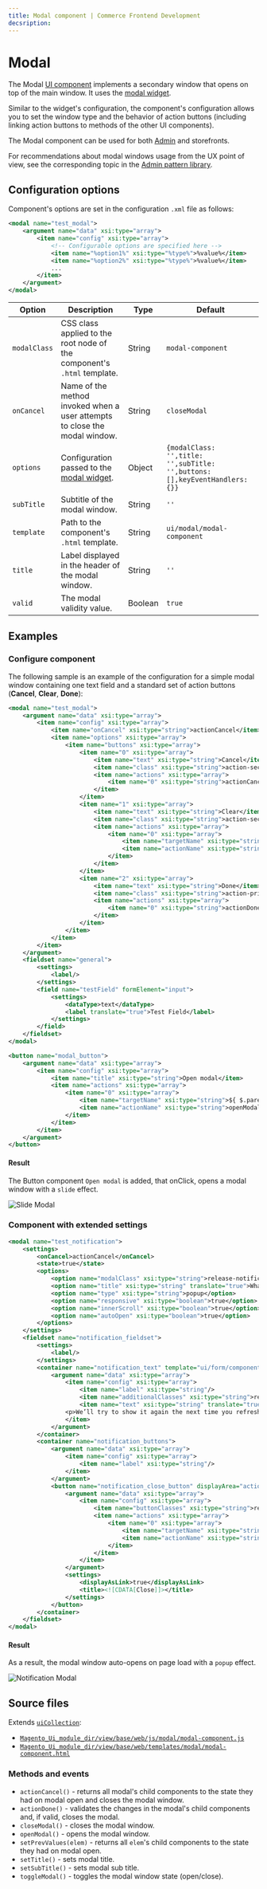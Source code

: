 ```yaml
---
title: Modal component | Commerce Frontend Development
decsription:
---
```


# Modal

The Modal [UI component](https://glossary.magento.com/ui-component) implements a secondary window that opens on top of the main window. It uses the [modal widget](../javascript/jquery-widgets/modal.md).

Similar to the widget's configuration, the component's configuration allows you to set the window type and the behavior of action buttons (including linking action buttons to methods of the other UI components).

The Modal component can be used for both [Admin](https://glossary.magento.com/admin) and storefronts.

For recommendations about modal windows usage from the UX point of view, see the corresponding topic in the [Admin pattern library](https://devdocs.magento.com/guides/v2.4/pattern-library/containers/slideouts-modals-overlays/slideouts-modals-overalys.html).

## Configuration options

Component's options are set in the configuration `.xml` file as follows:

```xml
<modal name="test_modal">
    <argument name="data" xsi:type="array">
        <item name="config" xsi:type="array">
            <!-- Configurable options are specified here -->
            <item name="%option1%" xsi:type="%type%">%value%</item>
            <item name="%option2%" xsi:type="%type%">%value%</item>
            ...
        </item>
    </argument>
</modal>
```

| Option | Description | Type | Default |
| --- | --- | --- | --- |
| `modalClass` | CSS class applied to the root node of the component's `.html` template. | String | `modal-component` |
| `onCancel` | Name of the method invoked when a user attempts to close the modal window. | String | `closeModal` |
| `options` | Configuration passed to the [modal widget](../javascript/jquery-widgets/modal.md). | Object | ```{modalClass: '',title: '',subTitle: '',buttons: [],keyEventHandlers: {}}``` |
| `subTitle` | Subtitle of the modal window. | String | `''` |
| `template` | Path to the component's `.html` template. | String | `ui/modal/modal-component` |
| `title` | Label displayed in the header of the modal window. | String | `''` |
| `valid` | The modal validity value. | Boolean | `true` |

## Examples

### Configure component

The following sample is an example of the configuration for a simple modal window containing one text field and a standard set of action buttons (**Cancel**, **Clear**, **Done**):

```xml
<modal name="test_modal">
    <argument name="data" xsi:type="array">
        <item name="config" xsi:type="array">
            <item name="onCancel" xsi:type="string">actionCancel</item>
            <item name="options" xsi:type="array">
                <item name="buttons" xsi:type="array">
                    <item name="0" xsi:type="array">
                        <item name="text" xsi:type="string">Cancel</item>
                        <item name="class" xsi:type="string">action-secondary</item>
                        <item name="actions" xsi:type="array">
                            <item name="0" xsi:type="string">actionCancel</item>
                        </item>
                    </item>
                    <item name="1" xsi:type="array">
                        <item name="text" xsi:type="string">Clear</item>
                        <item name="class" xsi:type="string">action-secondary</item>
                        <item name="actions" xsi:type="array">
                            <item name="0" xsi:type="array">
                                <item name="targetName" xsi:type="string">${ $.name }.testField</item>
                                <item name="actionName" xsi:type="string">clear</item>
                            </item>
                        </item>
                    </item>
                    <item name="2" xsi:type="array">
                        <item name="text" xsi:type="string">Done</item>
                        <item name="class" xsi:type="string">action-primary</item>
                        <item name="actions" xsi:type="array">
                            <item name="0" xsi:type="string">actionDone</item>
                        </item>
                    </item>
                </item>
            </item>
        </item>
    </argument>
    <fieldset name="general">
        <settings>
            <label/>
        </settings>
        <field name="testField" formElement="input">
            <settings>
                <dataType>text</dataType>
                <label translate="true">Test Field</label>
            </settings>
        </field>
    </fieldset>
</modal>

<button name="modal_button">
    <argument name="data" xsi:type="array">
        <item name="config" xsi:type="array">
            <item name="title" xsi:type="string">Open modal</item>
            <item name="actions" xsi:type="array">
                <item name="0" xsi:type="array">
                    <item name="targetName" xsi:type="string">${ $.parentName}.test_modal</item>
                    <item name="actionName" xsi:type="string">openModal</item>
                </item>
            </item>
        </item>
    </argument>
</button>
```

#### Result

The Button component `Open modal` is added, that onClick, opens a modal window with a `slide` effect.

![Slide Modal](../_images/ui-components/slide_modal_result.png)

### Component with extended settings

```xml
<modal name="test_notification">
    <settings>
        <onCancel>actionCancel</onCancel>
        <state>true</state>
        <options>
            <option name="modalClass" xsi:type="string">release-notification-modal</option>
            <option name="title" xsi:type="string" translate="true">What's new?</option>
            <option name="type" xsi:type="string">popup</option>
            <option name="responsive" xsi:type="boolean">true</option>
            <option name="innerScroll" xsi:type="boolean">true</option>
            <option name="autoOpen" xsi:type="boolean">true</option>
        </options>
    </settings>
    <fieldset name="notification_fieldset">
        <settings>
            <label/>
        </settings>
        <container name="notification_text" template="ui/form/components/complex">
            <argument name="data" xsi:type="array">
                <item name="config" xsi:type="array">
                    <item name="label" xsi:type="string"/>
                    <item name="additionalClasses" xsi:type="string">release-notification-text</item>
                    <item name="text" xsi:type="string" translate="true"><![CDATA[
                <p>We’ll try to show it again the next time you refresh the <b>page</b>.</p>]]></item>
                </item>
            </argument>
        </container>
        <container name="notification_buttons">
            <argument name="data" xsi:type="array">
                <item name="config" xsi:type="array">
                    <item name="label" xsi:type="string"/>
                </item>
            </argument>
            <button name="notification_close_button" displayArea="actions-secondary">
                <argument name="data" xsi:type="array">
                    <item name="config" xsi:type="array">
                        <item name="buttonClasses" xsi:type="string">release-notification-button-next</item>
                        <item name="actions" xsi:type="array">
                            <item name="0" xsi:type="array">
                                <item name="targetName" xsi:type="string">ns = ${ $.ns }, index = notification_modal_1</item>
                                <item name="actionName" xsi:type="string">closeModal</item>
                            </item>
                        </item>
                    </item>
                </argument>
                <settings>
                    <displayAsLink>true</displayAsLink>
                    <title><![CDATA[Close]]></title>
                </settings>
            </button>
        </container>
    </fieldset>
</modal>
```

#### Result

As a result, the modal window auto-opens on page load with a `popup` effect.

![Notification Modal](../_images/ui-components/notification_modal_result.png)

## Source files

Extends [`uiCollection`](concepts/collection.md):

-  [`Magento_Ui_module_dir/view/base/web/js/modal/modal-component.js`](https://github.com/magento/magento2/blob/2.4/app/code/Magento/Ui/view/base/web/js/modal/modal-component.js)
-  [`Magento_Ui_module_dir/view/base/web/templates/modal/modal-component.html`](https://github.com/magento/magento2/blob/2.4/app/code/Magento/Ui/view/base/web/templates/modal/modal-component.html)

### Methods and events

-  `actionCancel()` - returns all modal's child components to the state they had on modal open and closes the modal window.
-  `actionDone()` - validates the changes in the modal's child components and, if valid, closes the modal.
-  `closeModal()` - closes the modal window.
-  `openModal()` - opens the modal window.
-  `setPrevValues(elem)` - returns all `elem`'s child components to the state they had on modal open.
-  `setTitle()` - sets modal title.
-  `setSubTitle()` - sets modal sub title.
-  `toggleModal()` - toggles the modal window state (open/close).
